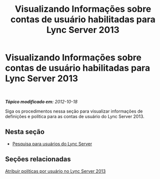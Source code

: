 ﻿---
title: Visualizando Informações sobre contas de usuário habilitadas para Lync Server 2013
TOCTitle: Visualizando Informações sobre contas de usuário habilitadas para Lync Server 2013
ms:assetid: 18309dca-b502-44e5-83e2-e314a827d298
ms:mtpsurl: https://technet.microsoft.com/pt-br/library/JJ687980(v=OCS.15)
ms:contentKeyID: 49886115
ms.date: 05/19/2016
mtps_version: v=OCS.15
ms.translationtype: HT
---

# Visualizando Informações sobre contas de usuário habilitadas para Lync Server 2013

 

_**Tópico modificado em:** 2012-10-18_

Siga os procedimentos nessa seção para visualizar informações de definições e política para as contas de usuário do Lync Server 2013.

## Nesta seção

  - [Pesquisa para usuários do Lync Server](lync-server-2013-search-for-lync-server-users.md)

## Seções relacionadas

[Atribuir políticas por usuário no Lync Server 2013](lync-server-2013-assigning-per-user-policies.md)

